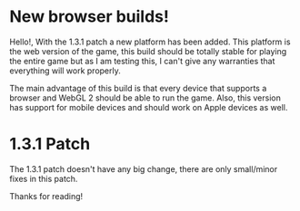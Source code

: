# New browser builds!

Hello!, With the 1.3.1 patch a new platform has been added. This platform is the web version of the game, this build should be totally stable for playing the entire game but as I am testing this, I can't give any warranties that everything will work properly.

The main advantage of this build is that every device that supports a browser and WebGL 2 should be able to run the game. Also, this version has support for mobile devices and should work on Apple devices as well.

# 1.3.1 Patch

The 1.3.1 patch doesn't have any big change, there are only small/minor fixes in this patch.

Thanks for reading!
